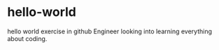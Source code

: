 # hello-world
hello world exercise in github
Engineer looking into learning everything about coding.
